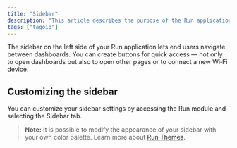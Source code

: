 ```yaml
---
title: "Sidebar"
description: "This article describes the purpose of the Run application sidebar and how to customize it, including creating quick-access buttons and changing appearance settings."
tags: ["tagoio"]
---
```


The sidebar on the left side of your Run application lets end users navigate between dashboards. You can create buttons for quick access — not only to open dashboards but also to open other pages or to connect a new Wi‑Fi device.

## Customizing the sidebar
You can customize your sidebar settings by accessing the Run module and selecting the Sidebar tab.

<!-- Image placeholder removed for build -->

> **Note:** It is possible to modify the appearance of your sidebar with your own color palette. Learn more about [Run Themes](run-theme).